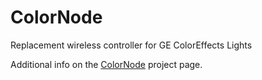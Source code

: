 ColorNode
=========

Replacement wireless controller for GE ColorEffects Lights

Additional info on the [ColorNode](http://www.digitalmisery.com/projects/colornode/) project page.

